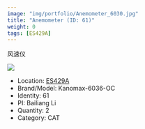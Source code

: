 ```yaml
---
image: "img/portfolio/Anemometer_6030.jpg"
title: "Anemometer (ID: 61)"
weight: 0
tags: [ES429A]
---
```


风速仪

<!--more-->

![](../../img/portfolio/Anemometer_6030.jpg)

- Location: [ES429A](../../tags/ES429A)
- Brand/Model: Kanomax-6036-OC
- Identity: 61
- PI: Bailiang Li
- Quantity: 2
- Category: CAT






